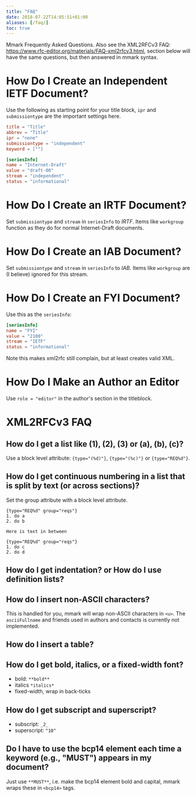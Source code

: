 ```yaml
---
title: "FAQ"
date: 2018-07-22T14:05:51+01:00
aliases: [/faq/]
toc: true
---
```


Mmark Frequently Asked Questions. Also see the XML2RFCv3 FAQ:
<https://www.rfc-editor.org/materials/FAQ-xml2rfcv3.html>, section below will have the same
questions, but then answered in mmark syntax.

# How Do I Create an Independent IETF Document?

Use the following as starting point for your title block, `ipr` and `submissiontype` are the important
settings here.

~~~ toml
title = "Title"
abbrev = "Title"
ipr = "none"
submissiontype = "independent"
keyword = [""]

[seriesInfo]
name = "Internet-Draft"
value = "draft-00"
stream = "independent"
status = "informational"
~~~

# How Do I Create an IRTF Document?

Set `submissiontype` and `stream` in `seriesInfo` to *IRTF*. Items like `workgroup` function as they
do for normal Internet-Draft documents.

# How Do I Create an IAB Document?

Set `submissiontype` and `stream` in `seriesInfo` to *IAB*. Items like `workgroup` are (I believe)
ignored for this stream.

# How Do I Create an FYI Document?

Use this as the `seriesInfo`:

~~~ toml
[seriesInfo]
name = "FYI"
value = "2100"
stream = "IETF"
status = "informational"
~~~

Note this makes xml2rfc still complain, but at least creates valid XML.

# How Do I Make an Author an Editor

Use `role = "editor"` in the author's section in the titleblock.

# XML2RFCv3 FAQ

## How do I get a list like (1), (2), (3) or (a), (b), (c)?

Use a block level attribute: `{type="(%d)"}`, `{type="(%c)"}` or `{type="REQ%d"}`.

## How do I get continuous numbering in a list that is split by text (or across sections)?

Set the group attribute with a block level attribute.

~~~
{type="REQ%d" group="reqs"}
1. do a
2. do b

Here is text in between

{type="REQ%d" group="reqs"}
1. do c
2. do d
~~~

## How do I get indentation? or How do I use definition lists?

## How do I insert non-ASCII characters?

This is handled for you, mmark will wrap non-ASCII characters in `<u>`. The `asciiFullname` and
friends used in authors and contacts is currently not implemented.

## How do I insert a table?

## How do I get bold, italics, or a fixed-width font?

* bold: `**bold**`
* italics `*italics*`
* fixed-width, wrap in back-ticks

## How do I get subscript and superscript?

* subscript: `_2_`
* superscript: `^10^`

## Do I have to use the bcp14 element each time a keyword (e.g., "MUST") appears in my document?

Just use `**MUST**`, i.e. make the bcp14 element bold and capital, mmark wraps these in `<bcp14>`
tags.
